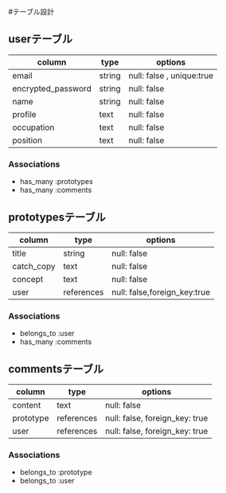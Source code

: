 #テーブル設計

## userテーブル

| column             | type   | options                   |
| ------------------ | ------ | ------------------------- |
| email              | string | null: false , unique:true |
| encrypted_password | string | null: false               |
| name               | string | null: false               |
| profile            | text   | null: false               |
| occupation         | text   | null: false               |
| position           | text   | null: false               |

### Associations

- has_many :prototypes
- has_many :comments

## prototypesテーブル

| column           | type       | options                      |
| ---------------- | ---------- | ---------------------------- |
| title            | string     | null: false                  |
| catch_copy       | text       | null: false                  |
| concept          | text       | null: false                  |
| user             | references | null: false,foreign_key:true |

### Associations

- belongs_to :user
- has_many :comments

## commentsテーブル

| column       | type       | options                        |
| ------------ | -------    | ----------------------------   |
| content      | text       | null: false                    |
| prototype    | references | null: false, foreign_key: true |
| user         | references | null: false, foreign_key: true |

### Associations

- belongs_to :prototype
- belongs_to :user
